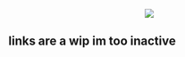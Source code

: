 





<p align="center">
  <img src="https://i.ibb.co/dwBVXMyB/IMG-3540.png" />
</p>

## links are a wip im too inactive
